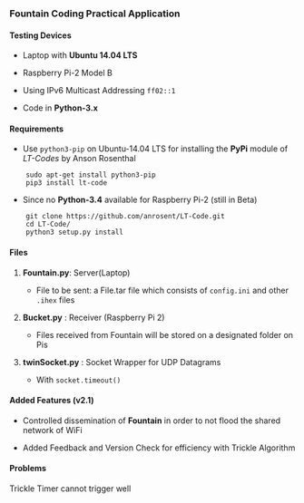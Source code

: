 ### Fountain Coding Practical Application

#### Testing Devices

* Laptop with __Ubuntu 14.04 LTS__

* Raspberry Pi-2 Model B

* Using IPv6 Multicast Addressing `ff02::1`

* Code in __Python-3.x__

#### Requirements

* Use `python3-pip` on Ubuntu-14.04 LTS for installing the __PyPi__ module of *LT-Codes* by Anson Rosenthal
```
    sudo apt-get install python3-pip
    pip3 install lt-code
```
* Since no __Python-3.4__ available for Raspberry Pi-2 (still in Beta)
```
	git clone https://github.com/anrosent/LT-Code.git
	cd LT-Code/
	python3 setup.py install
```
#### Files

1. __Fountain.py__: Server(Laptop)

    * File to be sent: a File.tar file which consists of `config.ini` and other `.ihex` files

2. __Bucket.py__ : Receiver (Raspberry Pi 2)

	* Files received from Fountain will be stored on a designated folder on Pis

3. __twinSocket.py__ : Socket Wrapper for UDP Datagrams
	
	* With `socket.timeout()`


#### Added Features (v2.1)

* Controlled dissemination of __Fountain__ in order to not flood the shared network of WiFi

* Added Feedback and Version Check for efficiency with Trickle Algorithm 


#### Problems

Trickle Timer cannot trigger well